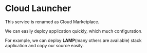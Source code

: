 # Cloud Launcher

This service is renamed as Cloud Marketplace.

We can easily deploy application quickly, which much configuration.

For example, we can deploy **LAMP**(many others are available) stack application and copy our source easily.
